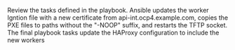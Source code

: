 Review the tasks defined in the playbook. Ansible updates the worker Igntion file with
a new certificate from api-int.ocp4.example.com, copies the PXE files to paths
without the "-NOOP" suffix, and restarts the TFTP socket. The final playbook tasks
update the HAProxy configuration to include the new workers
